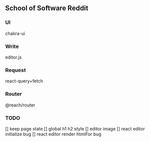 ## School of Software Reddit

### UI

chakra-ui

### Write

editor.js

### Request

react-query+fetch

### Router

@reach/router

### TODO
[] keep page state
[] global h1 h2 style
[] editor image
[] react editor initialize bug
[] react editor render htmlFor bug
